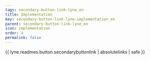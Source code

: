 ```yaml
---
tags: secondary-button-link-lyne_en
title: Implementation
key: secondary-button-link-lyne-implementation_en
parent: secondary-button-link-lyne_en
icon: implementation
order: 4
permalink: false  
---
```

{{ lyne.readmes.button.secondarybuttonlink | absolutelinks | safe }}


